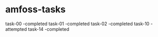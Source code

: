 # amfoss-tasks
task-00   -completed
task-01   -completed
task-02   -completed
task-10   -attempted
task-14   -completed
